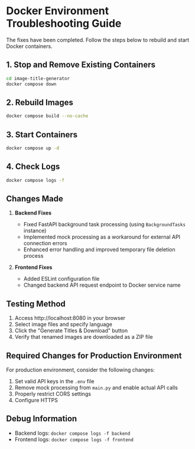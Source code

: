 # Docker Environment Troubleshooting Guide

The fixes have been completed. Follow the steps below to rebuild and start Docker containers.

## 1. Stop and Remove Existing Containers

```bash
cd image-title-generator
docker compose down
```

## 2. Rebuild Images

```bash
docker compose build --no-cache
```

## 3. Start Containers

```bash
docker compose up -d
```

## 4. Check Logs

```bash
docker compose logs -f
```

## Changes Made

1. **Backend Fixes**
   - Fixed FastAPI background task processing (using `BackgroundTasks` instance)
   - Implemented mock processing as a workaround for external API connection errors
   - Enhanced error handling and improved temporary file deletion process

2. **Frontend Fixes**
   - Added ESLint configuration file
   - Changed backend API request endpoint to Docker service name

## Testing Method

1. Access http://localhost:8080 in your browser
2. Select image files and specify language
3. Click the "Generate Titles & Download" button
4. Verify that renamed images are downloaded as a ZIP file

## Required Changes for Production Environment

For production environment, consider the following changes:

1. Set valid API keys in the `.env` file
2. Remove mock processing from `main.py` and enable actual API calls
3. Properly restrict CORS settings
4. Configure HTTPS

## Debug Information

- Backend logs: `docker compose logs -f backend`
- Frontend logs: `docker compose logs -f frontend`
